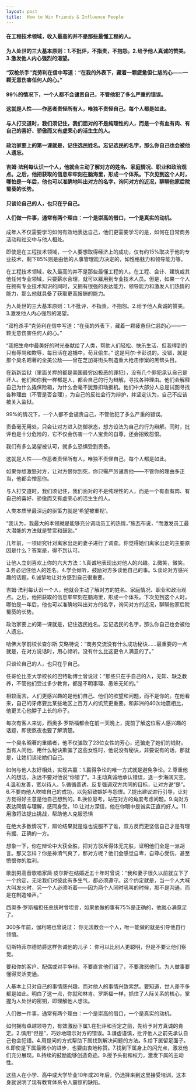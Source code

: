 ```yaml
---
layout: post
title:  How to Win Friends & Influence People
---
```

#### 在工程技术领域，收入最高的并不是那些最懂工程的人。
#### 为人处世的三大基本原则：1.不批评，不指责，不抱怨。2.给予他人真诚的赞美。3.激发他人内心强烈的渴望。
#### “双枪杀手”克劳利在信中写道：“在我的外表下，藏着一颗疲惫但仁慈的心——一颗无意伤害任何人的心。”
#### 99%的情况下，一个人都不会谴责自己，不管他犯了多么严重的错误。
#### 这就是人性——作恶者责怪所有人，唯独不责怪自己。每个人都是如此。
#### 与人打交道时，我们须记住，我们面对的不是纯理性的人，而是一个有血有肉、有自己的喜好、骄傲而又有虚荣心的活生生的人。
#### 政治家要上的第一课就是，记住选民姓名。忘记选民的名字，那么你自己也会被他人遗忘。
#### 吉姆·法利每认识一个人，他就会主动了解对方的姓名、家庭情况、职业和政治观点。之后，他把获取的信息牢牢刻在脑海里，形成一个体系。下次见到这个人时，哪怕是一年后，他也可以准确地叫出对方的名字，询问对方的近况，聊聊他家后院蜀葵的长势。
#### 只谈论自己的人，也只在乎自己。
#### 人们做一件事，通常有两个理由：一个是崇高的借口，一个是真实的动机。
<!-- more -->
成年人不仅需要学习如何有效地表达自己，他们更需要学习的是，如何在日常商务活动和社交中与他人相处。

即使是在工程技术领域，一个人要想取得经济上的成功，仅有约15%取决于他的专业技术，剩下85%则是由他的人事管理能力决定的，如性格魅力和领导能力等。

在工程技术领域，收入最高的并不是那些最懂工程的人。在工程、会计、建筑或其他任何专业领域，只要薪水合理，就可以雇用到专业技术人员。但是，如果一个人在拥有专业技术知识的同时，又拥有很强的表达能力、领导能力和激发人们热情的能力，那么他就具备了获取更高报酬的能力。

为人处世的三大基本原则：1.不批评，不指责，不抱怨。2.给予他人真诚的赞美。3.激发他人内心强烈的渴望。

“双枪杀手”克劳利在信中写道：“在我的外表下，藏着一颗疲惫但仁慈的心——一颗无意伤害任何人的心。”

“我把生命中最美好的时光奉献给了人类，帮助人们轻松、快乐生活，但我得到的只有辱骂和欺辱，每日活在追捕中，苟且偷生。” 这是阿尔·卡彭说的。没错，就是那个臭名昭著的全美公敌——曾在芝加哥街头制造重大枪击惨案的黑帮头目。

在新新监狱（里面关押的都是美国最穷凶极恶的罪犯），没有几个罪犯承认自己是坏人。他们和你我一样都是人，都会自己的行为辩解，寻找各种理由。他们会解释自己为什么撬保险箱，为什么会毫不犹豫扣动扳机。他们中大部分人总是试图寻找各种理由（不管是否合理），为自己的反社会行为辩护，并坚定认为，自己不应该被关入监狱。

99%的情况下，一个人都不会谴责自己，不管他犯了多么严重的错误。

责备毫无用处，只会让对方进入防御状态，想方设法为自己的行为辩解。同时，批评也是十分危险的，它不仅会伤害一个人宝贵的自尊，还会招致怨恨。

我们有多么渴望被认可，就多么恐惧受到责备。

这就是人性——作恶者责怪所有人，唯独不责怪自己。每个人都是如此。

如果你想激怒对方，让对方恨你到死，你只需严厉谴责他——不管你的理由多正当，他都会憎恶你。

与人打交道时，我们须记住，我们面对的不是纯理性的人，而是一个有血有肉、有自己的喜好、骄傲而又有虚荣心的活生生的人。

人类本质里最深远的驱策力就是‘希望被重视’。

“我认为，我最大的本领就是能够充分调动员工的热情，”施瓦布说，“而激发员工最大潜能的方法就是赞赏和鼓励。”

几年前，一项研究针对离家出走的妻子进行了调查。你觉得她们离家出走的主要原因是什么？答案是，得不到认可。

让他人立刻喜欢上你的六大方法：1.真诚地表现出对他人的兴趣。2.微笑，微笑。3.务必记住他人的姓名。4.学会倾听，鼓励对方多谈他自己的事。5.谈论对方感兴趣的话题。6.诚挚地让对方感到自己很重要。

吉姆·法利每认识一个人，他就会主动了解对方的姓名、家庭情况、职业和政治观点。之后，他把获取的信息牢牢刻在脑海里，形成一个体系。下次见到这个人时，哪怕是一年后，他也可以准确地叫出对方的名字，询问对方的近况，聊聊他家后院蜀葵的长势。

政治家要上的第一课就是，记住选民姓名。忘记选民的名字，那么你自己也会被他人遗忘。

哈佛大学前校长查尔斯·艾略特说：“商务交流没有什么成功秘诀……最重要的一点就是，在对方说话时，用心倾听。没有什么比这更令人满意的了。”

只谈论自己的人，也只在乎自己。

任哥伦比亚大学校长的巴特勒博士曾说过：“那些只在乎自己的人，无知、缺乏教养，不管他们受过多少教育，都是不明事理、愚笨无知的。”

相较而言，人们更感兴趣的是他们自己、他们的欲望和问题，而不是你的。在他看来，自己的牙疼要比某些地区上百万人的饥荒更重要。和非洲的40次地震相比，他更关心他脖子上长的疖子。

每次有客人来访，西奥多·罗斯福都会在前一天晚上，提前了解这位客人感兴趣的话题，即使熬夜也要了解清楚。

一个臭名昭著的重婚者，他不仅骗取了23位女性的芳心，还骗走了她们的钱财。当有人问他，用什么秘诀欺骗了这些女性时，他说没有秘诀，非要说有的话，那就是，让她们谈论她们自己。

如何与他人友好相处，实现共赢：1.赢得争论的唯一方式就是避免争论。2.尊重他人的想法，永远不要对他说“你错了”。3.主动真诚地承认错误，退一步海阔天空。4.温和友善，宽以待人。5.循循善诱，反复强调双方共同的目标，让对方说“是”。6.不要向他人吹嘘自己的成功，以免招致嫉妒与怨恨。7.提出建议进行引导，让对方觉得好主意是他自己想到的。8.换位思考，站在对方的角度考虑问题。9.向对方表达同情与理解，感同身受。10.让对方深信，他在你眼中是诚实正直的好人。11.用激将法提出挑战，帮助他人克服恐惧

在绝大多数情况下，辩论结果就是谁也说服不了谁，双方反而更坚信自己才是有理有据、正确的一方。

想象一下，你在辩论中大获全胜，把对方驳斥得体无完肤，证明他们全是一派胡言。那又怎样？你是神清气爽了，那对方呢？他们会感觉自卑，自尊心受伤，甚至愤恨你的胜利。

歌剧男高音歌唱家简·皮尔斯在结婚近五十年时曾说：“我和妻子很久以前就立下了一个约定，无论我们对彼此有多生气，都必须遵守。这个约定就是，当一个人大喊大叫发火时，另一个人必须听着——因为两个人同时吼叫的时候，那不是沟通，而是在制造噪声。”

西奥多·罗斯福担任总统时曾坦言，如果他做的事有75%是正确的，他就心满意足了。

300多年前，伽利略也曾说过： 你无法教会一个人，唯一能做的就是引导他自行领悟。

切斯特菲尔德勋爵这样告诫他的儿子： 你可以比别人更聪明，但是不要让他们察觉。

要和你的客户、配偶或对手争辩。不要直言他们错了，不要激怒他们。为人做事要懂得灵活变通。

人基本上只对自己的事情感兴趣，而对他人的事情兴致索然。要知道，世人差不多都是如此。明白了这一点，你就和林肯、罗斯福一样，抓住了人际关系的核心，掌握为人处世的密钥，即理解他人想法。

人们做一件事，通常有两个理由：一个是崇高的借口，一个是真实的动机。

如何拥有卓越领导力，有效激励下属1.在批评和否定之前，先给予对方真诚的肯定。2.慎用“但是”，巧妙地暗示对方的错误。3.谦虚谨慎，批评他人之前先承认自己也会犯错。4.用提问的方式帮助下属找到解决问题的方法。5.给下属留足面子。6.即使是下属最微小的进步，也要由衷地称赞。7.找到下属身上的闪光点，激发他们充分展现。8.持续的鼓励能够创造奇迹。9.授予头衔和权力，激发下属的主动性。

这些人在小学、高中或大学毕业10年或20年后，仍选择来到这里接受培训，这本身就说明了现有教育体系令人震惊的缺陷。